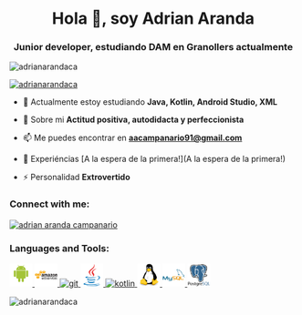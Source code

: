 <h1 align="center">Hola 👋, soy Adrian Aranda</h1>
<h3 align="center">Junior developer, estudiando DAM en Granollers actualmente</h3>

<p align="left"> <img src="https://komarev.com/ghpvc/?username=adrianarandaca&label=Profile%20views&color=0e75b6&style=flat" alt="adrianarandaca" /> </p>

<p align="left"> <a href="https://github.com/ryo-ma/github-profile-trophy"><img src="https://github-profile-trophy.vercel.app/?username=adrianarandaca" alt="adrianarandaca" /></a> </p>

- 🌱 Actualmente estoy estudiando **Java, Kotlin, Android Studio, XML**

- 💬 Sobre mi **Actitud positiva, autodidacta y perfeccionista**

- 📫 Me puedes encontrar en **aacampanario91@gmail.com**

- 📄 Experiéncias [A la espera de la primera!](A la espera de la primera!)

- ⚡ Personalidad **Extrovertido**

<h3 align="left">Connect with me:</h3>
<p align="left">
<a href="https://linkedin.com/in/adrian aranda campanario" target="blank"><img align="center" src="https://raw.githubusercontent.com/rahuldkjain/github-profile-readme-generator/master/src/images/icons/Social/linked-in-alt.svg" alt="adrian aranda campanario" height="30" width="40" /></a>
</p>

<h3 align="left">Languages and Tools:</h3>
<p align="left"> <a href="https://developer.android.com" target="_blank" rel="noreferrer"> <img src="https://raw.githubusercontent.com/devicons/devicon/master/icons/android/android-original-wordmark.svg" alt="android" width="40" height="40"/> </a> <a href="https://aws.amazon.com" target="_blank" rel="noreferrer"> <img src="https://raw.githubusercontent.com/devicons/devicon/master/icons/amazonwebservices/amazonwebservices-original-wordmark.svg" alt="aws" width="40" height="40"/> </a> <a href="https://git-scm.com/" target="_blank" rel="noreferrer"> <img src="https://www.vectorlogo.zone/logos/git-scm/git-scm-icon.svg" alt="git" width="40" height="40"/> </a> <a href="https://www.java.com" target="_blank" rel="noreferrer"> <img src="https://raw.githubusercontent.com/devicons/devicon/master/icons/java/java-original.svg" alt="java" width="40" height="40"/> </a> <a href="https://kotlinlang.org" target="_blank" rel="noreferrer"> <img src="https://www.vectorlogo.zone/logos/kotlinlang/kotlinlang-icon.svg" alt="kotlin" width="40" height="40"/> </a> <a href="https://www.linux.org/" target="_blank" rel="noreferrer"> <img src="https://raw.githubusercontent.com/devicons/devicon/master/icons/linux/linux-original.svg" alt="linux" width="40" height="40"/> </a> <a href="https://www.mysql.com/" target="_blank" rel="noreferrer"> <img src="https://raw.githubusercontent.com/devicons/devicon/master/icons/mysql/mysql-original-wordmark.svg" alt="mysql" width="40" height="40"/> </a> <a href="https://www.postgresql.org" target="_blank" rel="noreferrer"> <img src="https://raw.githubusercontent.com/devicons/devicon/master/icons/postgresql/postgresql-original-wordmark.svg" alt="postgresql" width="40" height="40"/> </a> </p>

<p><img align="center" src="https://github-readme-stats.vercel.app/api/top-langs?username=adrianarandaca&show_icons=true&locale=en&layout=compact" alt="adrianarandaca" /></p>

